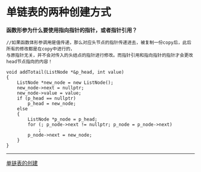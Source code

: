 # 单链表的两种创建方式
**函数形参为什么要使用指向指针的指针，或者指针引用？**
```
//如果函数体形参调用是值传递，那么对应头节点的指针传递进去，被复制一份copy后，此后所有的修改都是在copy中进行的，
与原指针无关，并不会对传入的头结点的指针进行修改。而指针引用和指向指针的指针才会更改head节点指向的内容！

void addTotail(ListNode *&p_head, int value)
{
    ListNode *new_node = new ListNode();
    new_node->next = nullptr;
    new_node->value = value;
    if (p_head == nullptr)
        p_head = new_node;
    else
    {
        ListNode *p_node = p_head;
        for (; p_node->next != nullptr; p_node = p_node->next)
            ;
        p_node->next = new_node;
    }
}

```
************

[单链表的创建](./listnode_bypoint.hpp)
